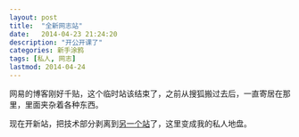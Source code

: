 ```yaml
---
layout: post
title:  "全新网志站"
date:   2014-04-23 21:24:20
description: "开公开课了"
categories: 新手涂鸦
tags: [私人, 网志]
lastmod: 2014-04-24
---
```


网易的博客刚好千贴，这个临时站该结束了，之前从搜狐搬过去后，一直寄居在那里，里面夹杂着各种东西。

现在开新站，把技术部分剥离到[另一个站](jobinson.tk)了，这里变成我的私人地盘。

